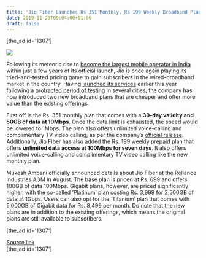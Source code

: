 ```yaml
---
title: 'Jio Fiber Launches Rs 351 Monthly, Rs 199 Weekly Broadband Plans'
date: 2019-11-29T09:04:00+01:00
draft: false
---
```


\[the\_ad id='1307'\]  
  

  
![](https://beebom.com/wp-content/uploads/2019/03/What-is-JioGigaFiber-Everything-You-Need-to-Know.jpg)

Following its meteoric rise to [become the largest mobile operator in India](https://beebom.com/reliance-jio-largest-telecom-operator-india/) within just a few years of its official launch, Jio is once again playing its tried-and-tested pricing game to gain subscribers in the wired-broadband market in the country. Having [launched its services](https://beebom.com/jio-fiber-launching-today-plans-pricing-offers-more/) earlier this year following a [protracted period of testing](https://beebom.com/jio-gigafiber-preview-to-give-users-100gb-month-free-data-for-3-months/) in several cities, the company has now introduced two new broadband plans that are cheaper and offer more value than the existing offerings.  

First off is the Rs. 351 monthly plan that comes with a **30-day validity and 50GB of data at 10Mbps**. Once the data limit is exhausted, the speed would be lowered to 1Mbps. The plan also offers unlimited voice-calling and complimentary TV video calling, as per the company’s [official release](https://jep-asset.akamaized.net/jio/plan/FTTX%20Website%20Format.pdf). Additionally, Jio Fiber has also added the Rs. 199 weekly prepaid plan that offers **unlimited data access at 100Mbps for seven days**. It also offers unlimited voice-calling and complimentary TV video calling like the new monthly plan.  

Mukesh Ambani officially announced details about Jio Fiber at the Reliance Industries AGM in August. The base plan is priced at Rs. 699 and offers 100GB of data 100Mbps. Gigabit plans, however, are priced significantly higher, with the so-called ‘Platinum’ plan costing Rs. 3,999 for 2,500GB of data at 1Gbps. Users can also opt for the ‘Titanium’ plan that comes with 5,000GB of Gigabit data for Rs. 8,499 per month. Do note that the new plans are in addition to the existing offerings, which means the original plans are still available to subscribers.  

  
  
\[the\_ad id='1307'\]  
  
[Source link](https://beebom.com/jio-fiber-broadband-plans/)  
\[the\_ad id='1307'\]